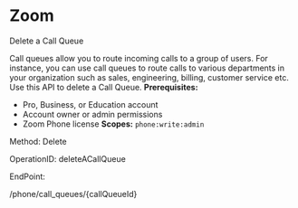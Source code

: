 #     Zoom


Delete a Call Queue

Call queues allow you to route incoming calls to a group of users. For instance, you can use call queues to route calls to various departments in your organization such as sales, engineering, billing, customer service etc. Use this API to delete a Call Queue. 
**Prerequisites:**
* Pro, Business, or Education account
* Account owner or admin permissions
* Zoom Phone license
**Scopes:** `phone:write:admin` 





Method: Delete

OperationID: deleteACallQueue

EndPoint:

/phone/call_queues/{callQueueId}
